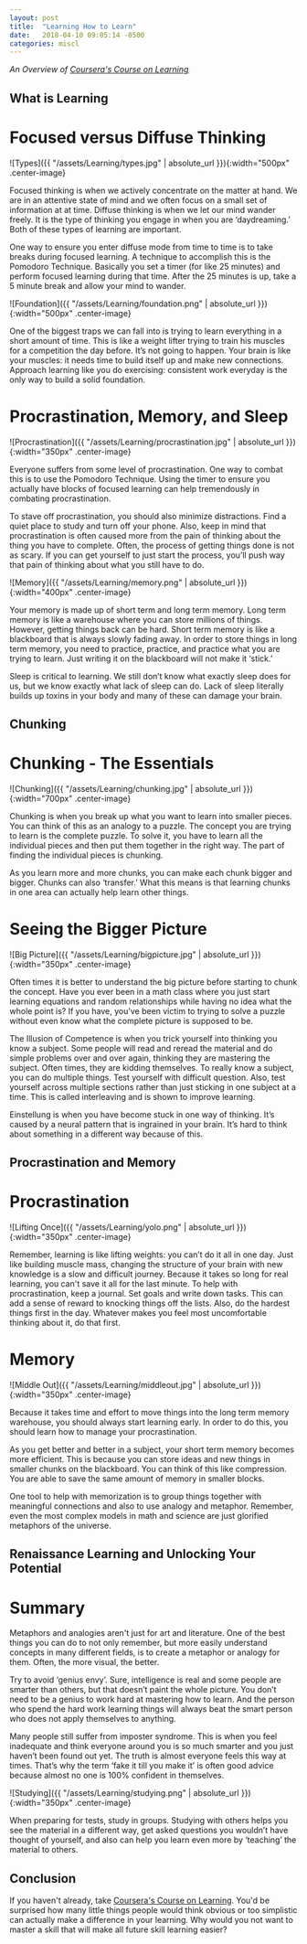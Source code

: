 ```yaml
---
layout: post
title:  "Learning How to Learn"
date:   2018-04-10 09:05:14 -0500
categories: miscl
---
```

<style type="text/css">
    .center-image
    {
        margin: 0 auto;
        display: block;
    }
</style>

*An Overview of [Coursera's Course on Learning](https://www.coursera.org/learn/learning-how-to-learn/home/welcome)*

## What is Learning

# Focused versus Diffuse Thinking

![Types]({{ "/assets/Learning/types.jpg" | absolute_url }}){:width="500px" .center-image}

Focused thinking is when we actively concentrate on the matter at hand. We are in an attentive state of mind and we often focus on a small set of information at at time. Diffuse thinking is when we let our mind wander freely. It is the type of thinking you engage in when you are ‘daydreaming.’ Both of these types of learning are important. 

One way to ensure you enter diffuse mode from time to time is to take breaks during focused learning. A technique to accomplish this is the Pomodoro Technique. Basically you set a timer (for like 25 minutes) and perform focused learning during that time. After the 25 minutes is up, take a 5 minute break and allow your mind to wander. 

![Foundation]({{ "/assets/Learning/foundation.png" | absolute_url }}){:width="500px" .center-image}

One of the biggest traps we can fall into is trying to learn everything in a short amount of time. This is like a weight lifter trying to train his muscles for a competition the day before. It’s not going to happen. Your brain is like your muscles: it needs time to build itself up and make new connections. Approach learning like you do exercising: consistent work everyday is the only way to build a solid foundation. 

# Procrastination, Memory, and Sleep

![Procrastination]({{ "/assets/Learning/procrastination.jpg" | absolute_url }}){:width="350px" .center-image}

Everyone suffers from some level of procrastination. One way to combat this is to use the Pomodoro Technique. Using the timer to ensure you actually have blocks of focused learning can help tremendously in combating procrastination.

To stave off procrastination, you should also minimize distractions. Find a quiet place to study and turn off your phone. Also, keep in mind that procrastination is often caused more from the pain of thinking about the thing you have to complete. Often, the process of getting things done is not as scary. If you can get yourself to just start the process, you’ll push way that pain of thinking about what you still have to do. 

![Memory]({{ "/assets/Learning/memory.png" | absolute_url }}){:width="400px" .center-image}

Your memory is made up of short term and long term memory. Long term memory is like a warehouse where you can store millions of things. However, getting things back can be hard. Short term memory is like a blackboard that is always slowly fading away. In order to store things in long term memory, you need to practice, practice, and practice what you are trying to learn. Just writing it on the blackboard will not make it ‘stick.’ 

Sleep is critical to learning. We still don’t know what exactly sleep does for us, but we know exactly what lack of sleep can do. Lack of sleep literally builds up toxins in your body and many of these can damage your brain. 

## Chunking

# Chunking - The Essentials

![Chunking]({{ "/assets/Learning/chunking.jpg" | absolute_url }}){:width="700px" .center-image}

Chunking is when you break up what you want to learn into smaller pieces. You can think of this as an analogy to a puzzle. The concept you are trying to learn is the complete puzzle. To solve it, you have to learn all the individual pieces and then put them together in the right way. The part of finding the individual pieces is chunking. 

As you learn more and more chunks, you can make each chunk bigger and bigger. Chunks can also ‘transfer.’ What this means is that learning chunks in one area can actually help learn other things. 

# Seeing the Bigger Picture

![Big Picture]({{ "/assets/Learning/bigpicture.jpg" | absolute_url }}){:width="350px" .center-image}

Often times it is better to understand the big picture before starting to chunk the concept. Have you ever been in a math class where you just start learning equations and random relationships while having no idea what the whole point is? If you have, you’ve been victim to trying to solve a puzzle without even know what the complete picture is supposed to be. 

The Illusion of Competence is when you trick yourself into thinking you know a subject. Some people will read and reread the material and do simple problems over and over again, thinking they are mastering the subject. Often times, they are kidding themselves. To really know a subject, you can do multiple things. Test yourself with difficult question. Also, test yourself across multiple sections rather than just sticking in one subject at a time. This is called interleaving and is shown to improve learning. 

Einstellung is when you have become stuck in one way of thinking. It’s caused by a neural pattern that is ingrained in your brain. It’s hard to think about something in a different way because of this. 

## Procrastination and Memory

# Procrastination

![Lifting Once]({{ "/assets/Learning/yolo.png" | absolute_url }}){:width="350px" .center-image}

Remember, learning is like lifting weights: you can’t do it all in one day. Just like building muscle mass, changing the structure of your brain with new knowledge is a slow and difficult journey. Because it takes so long for real learning, you can't save it all for the last minute. To help with procrastination, keep a journal. Set goals and write down tasks. This can add a sense of reward to knocking things off the lists. Also, do the hardest things first in the day. Whatever makes you feel most uncomfortable thinking about it, do that first. 

# Memory

![Middle Out]({{ "/assets/Learning/middleout.jpg" | absolute_url }}){:width="350px" .center-image}

Because it takes time and effort to move things into the long term memory warehouse, you should always start learning early. In order to do this, you should learn how to manage your procrastination. 

As you get better and better in a subject, your short term memory becomes more efficient. This is because you can store ideas and new things in smaller chunks on the blackboard. You can think of this like compression. You are able to save the same amount of memory in smaller blocks. 

One tool to help with memorization is to group things together with meaningful connections and also to use analogy and metaphor. Remember, even the most complex models in math and science are just glorified metaphors of the universe. 

## Renaissance Learning and Unlocking Your Potential

# Summary

Metaphors and analogies aren't just for art and literature. One of the best things you can do to not only remember, but more easily understand concepts in many different fields, is to create a metaphor or analogy for them. Often, the more visual, the better.

Try to avoid ‘genius envy’. Sure, intelligence is real and some people are smarter than others, but that doesn’t paint the whole picture. You don’t need to be a genius to work hard at mastering how to learn. And the person who spend the hard work learning things will always beat the smart person who does not apply themselves to anything. 

Many people still suffer from imposter syndrome. This is when you feel inadequate and think everyone around you is so much smarter and you just haven’t been found out yet. The truth is almost everyone feels this way at times. That’s why the term ‘fake it till you make it’ is often good advice because almost no one is 100% confident in themselves. 

![Studying]({{ "/assets/Learning/studying.png" | absolute_url }}){:width="350px" .center-image}

When preparing for tests, study in groups. Studying with others helps you see the material in a different way, get asked questions you wouldn’t have thought of yourself, and also can help you learn even more by ‘teaching’ the material to others.

## Conclusion

If you haven't already, take [Coursera's Course on Learning](https://www.coursera.org/learn/learning-how-to-learn/home/welcome). You'd be surprised how many little things people would think obvious or too simplistic can actually make a difference in your learning. Why would you not want to master a skill that will make all future skill learning easier?
